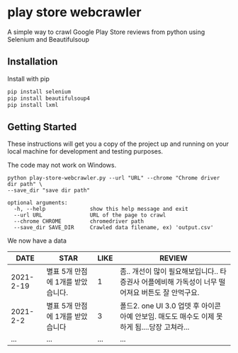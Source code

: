 # play store webcrawler

A simple way to crawl Google Play Store reviews from python using Selenium and Beautifulsoup

## Installation

Install with pip

```d 
pip install selenium
pip install beautifulsoup4
pip install lxml
```



## Getting Started

These instructions will get you a copy of the project up and running on your local machine for development and testing purposes.

The code may not work on Windows.

```
python play-store-webcrawler.py --url "URL" --chrome "Chrome driver dir path" \
--save_dir "save dir path"
```

```
optional arguments:
  -h, --help           	  show this help message and exit
  --url URL            	  URL of the page to crawl
  --chrome CHROME         chromedriver path
  --save_dir SAVE_DIR  	  Crawled data filename, ex) 'output.csv'
```

We now have a data

| DATE      | STAR                              | LIKE | REVIEW                                                       |
| --------- | --------------------------------- | ---- | ------------------------------------------------------------ |
| 2021-2-19 | 별표 5개 만점에 1개를 받았습니다. | 1    | 좀.. 개선이 많이 필요해보입니다.. 타 증권사 어플에비해 가독성이 너무 떨어져요 버튼도 잘 안먹구요. |
| 2021-2-2  | 별표 5개 만점에 1개를 받았습니다  | 3    | 폴드2. one UI 3.0 업뎃 후 아이콘 아예 안보임. 매도도 매수도 이제 못하게 됨....당장 고쳐라... |
| ...       | ...                               | ...  | ...                                                          |


